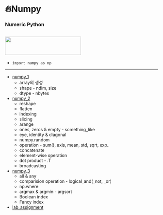 # :fire:Numpy
### Numeric Python<br>
## <img src="https://numpy.org/doc/stable/_static/numpylogo.svg" width="250" height="60" > 
* `import numpy as np`
---
* [numpy_1](https://github.com/yongchoooon/TIL/blob/main/ML/numpy/numpy_1.ipynb)
  * array의 생성
  * shape - ndim, size 
  * dtype - nbytes
* [numpy_2](https://github.com/yongchoooon/TIL/blob/main/ML/numpy/numpy_2.ipynb)
  * reshape
  * flatten
  * indexing
  * slicing
  * arange
  * ones, zeros & empty - something_like
  * eye, identity & diagonal
  * numpy.random
  * operation - sum(), axis, mean, std, sqrt, exp..
  * concatenate
  * element-wise operation
  * dot product - .T
  * broadcasting
* [numpy_3](https://github.com/yongchoooon/TIL/blob/main/ML/numpy/numpy_3.ipynb)
  * all & any
  * comparision operation - logical_and(_not, _or)
  * np.where
  * argmax & argmin - argsort
  * Boolean index
  * Fancy index
* [lab_assignment](https://github.com/yongchoooon/TIL/blob/main/ML/numpy/lab_assignment_numpy.ipynb)